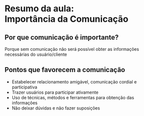 # Resumo da aula: <br> Importância da Comunicação


## Por que comunicação é importante?
Porque sem comunicação não será possível obter as informações necessárias do usuário/cliente

## Pontos que favorecem a comunicação
- Estabelecer relacionamento amigável, comunicação cordial e participativa
- Trazer usuários para participar ativamente
- Uso de técnicas, métodos e ferramentas para obtenção das informações
- Não deixar dúvidas e não fazer suposições